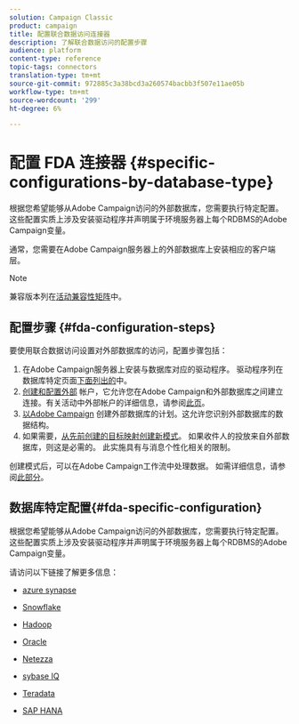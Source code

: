 ```yaml
---
solution: Campaign Classic
product: campaign
title: 配置联合数据访问连接器
description: 了解联合数据访问的配置步骤
audience: platform
content-type: reference
topic-tags: connectors
translation-type: tm+mt
source-git-commit: 972885c3a38bcd3a260574bacbb3f507e11ae05b
workflow-type: tm+mt
source-wordcount: '299'
ht-degree: 6%

---
```



# 配置 FDA 连接器 {#specific-configurations-by-database-type}

根据您希望能够从Adobe Campaign访问的外部数据库，您需要执行特定配置。 这些配置实质上涉及安装驱动程序并声明属于环境服务器上每个RDBMS的Adobe Campaign变量。

通常，您需要在Adobe Campaign服务器上的外部数据库上安装相应的客户端层。

>[!NOTE]
>
>兼容版本列在[活动兼容性矩阵](../../rn/using/compatibility-matrix.md#FederatedDataAccessFDA)中。


## 配置步骤 {#fda-configuration-steps}

要使用联合数据访问设置对外部数据库的访问，配置步骤包括：

1. 在Adobe Campaign服务器上安装与数据库对应的驱动程序。 驱动程序列在数据库特定页面[下面列出的](#fda-specific-configuration)中。
1. [创建和配置外部](../../installation/using/connecting-to-database.md) 帐户，它允许您在Adobe Campaign和外部数据库之间建立连接。有关活动中外部帐户的详细信息，请参阅[此页](../../installation/using/external-accounts.md)。
1. [以Adobe Campaign](../../installation/using/creating-data-schema.md) 创建外部数据库的计划。这允许您识别外部数据库的数据结构。
1. 如果需要，[从先前创建的目标映射创建新模式](../../installation/using/defining-data-mapping.md)。 如果收件人的投放来自外部数据库，则这是必需的。 此实施具有与消息个性化相关的限制。

创建模式后，可以在Adobe Campaign工作流中处理数据。 如需详细信息，请参阅[此部分](../../workflow/using/accessing-an-external-database--fda-.md)。

## 数据库特定配置{#fda-specific-configuration}

根据您希望能够从Adobe Campaign访问的外部数据库，您需要执行特定配置。 这些配置实质上涉及安装驱动程序并声明属于环境服务器上每个RDBMS的Adobe Campaign变量。

请访问以下链接了解更多信息：

* [azure synapse](../../installation/using/configure-fda-synapse.md)

* [Snowflake](../../installation/using/configure-fda-snowflake.md)

* [Hadoop](../../installation/using/configure-fda-hadoop.md)

* [Oracle](../../installation/using/configure-fda-oracle.md)

* [Netezza](../../installation/using/configure-fda-netezza.md)

* [sybase IQ](../../installation/using/configure-fda-sybase.md)

* [Teradata](../../installation/using/configure-fda-teradata.md)

* [SAP HANA](../../installation/using/configure-fda-sap-hana.md)
